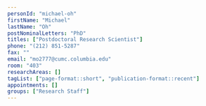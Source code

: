 ```yaml
---
personId: "michael-oh"
firstName: "Michael"
lastName: "Oh"
postNominalLetters: "PhD"
titles: ["Postdoctoral Research Scientist"]
phone: "(212) 851-5287"
fax: ""
email: "mo2777@cumc.columbia.edu"
room: "403"
researchAreas: []
tagList: ["page-format::short", "publication-format::recent"]
appointments: []
groups: ["Research Staff"]
---
```

